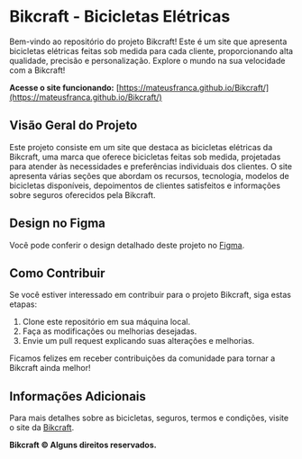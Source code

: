 # Bikcraft - Bicicletas Elétricas

Bem-vindo ao repositório do projeto Bikcraft! Este é um site que apresenta bicicletas elétricas feitas sob medida para cada cliente, proporcionando alta qualidade, precisão e personalização. Explore o mundo na sua velocidade com a Bikcraft!

**Acesse o site funcionando:** [https://mateusfranca.github.io/Bikcraft/](https://mateusfranca.github.io/Bikcraft/)

## Visão Geral do Projeto

Este projeto consiste em um site que destaca as bicicletas elétricas da Bikcraft, uma marca que oferece bicicletas feitas sob medida, projetadas para atender às necessidades e preferências individuais dos clientes. O site apresenta várias seções que abordam os recursos, tecnologia, modelos de bicicletas disponíveis, depoimentos de clientes satisfeitos e informações sobre seguros oferecidos pela Bikcraft.

## Design no Figma

Você pode conferir o design detalhado deste projeto no [Figma](https://www.figma.com/file/6CoCBkmTd6oAUkFX0JYVpH/bikcraft-figma?type=design&node-id=0%3A1&mode=design&t=qlhgUcoPYZrE7DSw-1).

## Como Contribuir

Se você estiver interessado em contribuir para o projeto Bikcraft, siga estas etapas:

1. Clone este repositório em sua máquina local.
2. Faça as modificações ou melhorias desejadas.
3. Envie um pull request explicando suas alterações e melhorias.

Ficamos felizes em receber contribuições da comunidade para tornar a Bikcraft ainda melhor!

## Informações Adicionais

Para mais detalhes sobre as bicicletas, seguros, termos e condições, visite o site da [Bikcraft](https://mateusfranca.github.io/Bikcraft/).

**Bikcraft © Alguns direitos reservados.**

